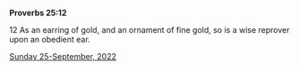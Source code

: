 **Proverbs 25:12**

12 As an earring of gold, and an ornament of fine gold, so is a wise reprover upon an obedient ear.

[Sunday 25-September, 2022](https://t.me/s/daily_scripture)
